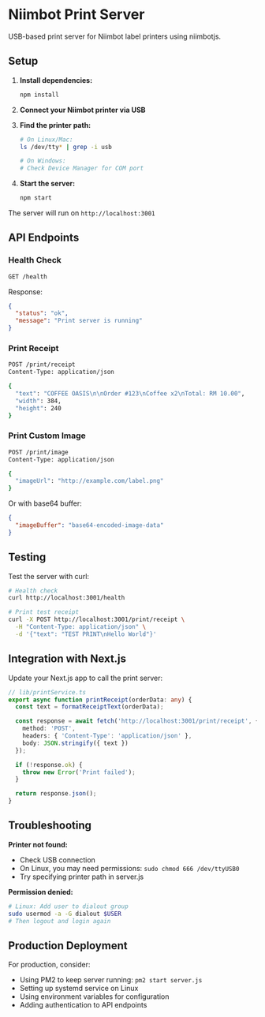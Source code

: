 # Niimbot Print Server

USB-based print server for Niimbot label printers using niimbotjs.

## Setup

1. **Install dependencies:**
   ```bash
   npm install
   ```

2. **Connect your Niimbot printer via USB**

3. **Find the printer path:**
   ```bash
   # On Linux/Mac:
   ls /dev/tty* | grep -i usb

   # On Windows:
   # Check Device Manager for COM port
   ```

4. **Start the server:**
   ```bash
   npm start
   ```

The server will run on `http://localhost:3001`

## API Endpoints

### Health Check
```bash
GET /health
```

Response:
```json
{
  "status": "ok",
  "message": "Print server is running"
}
```

### Print Receipt
```bash
POST /print/receipt
Content-Type: application/json

{
  "text": "COFFEE OASIS\n\nOrder #123\nCoffee x2\nTotal: RM 10.00",
  "width": 384,
  "height": 240
}
```

### Print Custom Image
```bash
POST /print/image
Content-Type: application/json

{
  "imageUrl": "http://example.com/label.png"
}
```

Or with base64 buffer:
```json
{
  "imageBuffer": "base64-encoded-image-data"
}
```

## Testing

Test the server with curl:

```bash
# Health check
curl http://localhost:3001/health

# Print test receipt
curl -X POST http://localhost:3001/print/receipt \
  -H "Content-Type: application/json" \
  -d '{"text": "TEST PRINT\nHello World"}'
```

## Integration with Next.js

Update your Next.js app to call the print server:

```typescript
// lib/printService.ts
export async function printReceipt(orderData: any) {
  const text = formatReceiptText(orderData);

  const response = await fetch('http://localhost:3001/print/receipt', {
    method: 'POST',
    headers: { 'Content-Type': 'application/json' },
    body: JSON.stringify({ text })
  });

  if (!response.ok) {
    throw new Error('Print failed');
  }

  return response.json();
}
```

## Troubleshooting

**Printer not found:**
- Check USB connection
- On Linux, you may need permissions: `sudo chmod 666 /dev/ttyUSB0`
- Try specifying printer path in server.js

**Permission denied:**
```bash
# Linux: Add user to dialout group
sudo usermod -a -G dialout $USER
# Then logout and login again
```

## Production Deployment

For production, consider:
- Using PM2 to keep server running: `pm2 start server.js`
- Setting up systemd service on Linux
- Using environment variables for configuration
- Adding authentication to API endpoints
